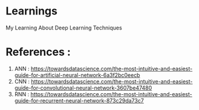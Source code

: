 # Learnings
My Learning About Deep Learning Techniques

# References :
1. ANN  : https://towardsdatascience.com/the-most-intuitive-and-easiest-guide-for-artificial-neural-network-6a3f2bc0eecb
2. CNN  : https://towardsdatascience.com/the-most-intuitive-and-easiest-guide-for-convolutional-neural-network-3607be47480
3. RNN  : https://towardsdatascience.com/the-most-intuitive-and-easiest-guide-for-recurrent-neural-network-873c29da73c7 

